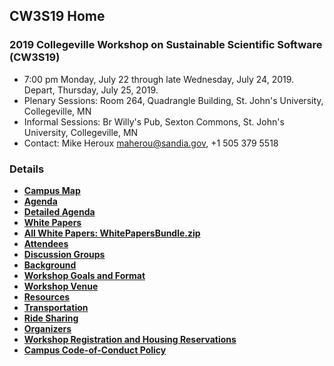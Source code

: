 
## CW3S19 Home

### 2019 Collegeville Workshop on Sustainable Scientific Software (CW3S19)

- 7:00 pm Monday, July 22 through late Wednesday, July 24, 2019.  Depart, Thursday, July 25, 2019.
- Plenary Sessions: Room 264, Quadrangle Building, St. John's University, Collegeville, MN
- Informal Sessions: Br Willy's Pub, Sexton Commons, St. John's University, Collegeville, MN
- Contact: Mike Heroux <maherou@sandia.gov>, +1 505 379 5518

### Details
- [**Campus Map**](SJU-Campus-Map.pdf)
- [**Agenda**](Agenda.md)
- [**Detailed Agenda**](CW3S19-Agenda.pdf)
- [**White Papers**](WorkshopResources/WhitePapers/WhitePaperList.md)
- [**All White Papers: WhitePapersBundle.zip**](WorkshopResources/WhitePapersBundle.zip)
- [**Attendees**](Attendees.md)
- [**Discussion Groups**](DiscussionGroups.md)
- [**Background**](Background.md)
- [**Workshop Goals and Format**](GoalsFormat.md)
- [**Workshop Venue**](Venue.md)
- [**Resources**](Resources.md)
- [**Transportation**](Transportation.md)
- [**Ride Sharing**](Ride_sharing.md)
- [**Organizers**](Organizers.md)
- [**Workshop Registration and Housing Reservations**](Registration.md)
- [**Campus Code-of-Conduct Policy**](https://www.csbsju.edu/joint-student-development/title-ix)

